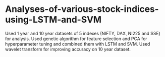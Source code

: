 # Analyses-of-various-stock-indices-using-LSTM-and-SVM
Used 1 year and 10 year datasets of 5 indexes (NIFTY, DAX, NI225 and SSE) for analysis. Used genetic algorithm for feature selection and PCA for hyperparameter tuning and combined them with LSTM and SVM. Used wavelet transform for improving accuracy on 10 year dataset.
